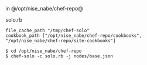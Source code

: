 in @/opt/nise_nabe/chef-repo@

solo.rb
```
file_cache_path "/tmp/chef-solo"
cookbook_path ["/opt/nise_nabe/chef-repo/cookbooks", "/opt/nise_nabe/chef-repo/site-cookbooks"]
```

```
$ cd /opt/nise_nabe/chef-repo
$ chef-solo -c solo.rb -j nodes/base.json
```
